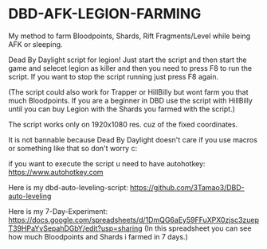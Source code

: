 # DBD-AFK-LEGION-FARMING

My method to farm Bloodpoints, Shards, Rift Fragments/Level while being AFK or sleeping.

Dead By Daylight script for legion! Just start the script and then start the game and selecet legion as killer and 
then you need to press F8 to run the script. If you want to stop the script running just press F8 again. 

(The script could also work for Trapper or HillBilly but wont farm you that much Bloodpoints. If you are a beginner in DBD use the script with HillBilly until you can buy Legion with the Shards you farmed with the script.)



The script works only on 1920x1080 res. cuz of the fixed coordinates.

It is not bannable because Dead By Daylight doesn't care if you use macros or something like that so don't worry c:

if you want to execute the script u need to have autohotkey: https://www.autohotkey.com

Here is my dbd-auto-leveling-script: https://github.com/3Tamao3/DBD-auto-leveling

Here is my 7-Day-Experiment:
https://docs.google.com/spreadsheets/d/1DmQG6aEy59FFuXPX0zjsc3zuepT39HPaYvSepahDGbY/edit?usp=sharing
(In this spreadsheet you can see how much Bloodpoints and Shards i farmed in 7 days.)
